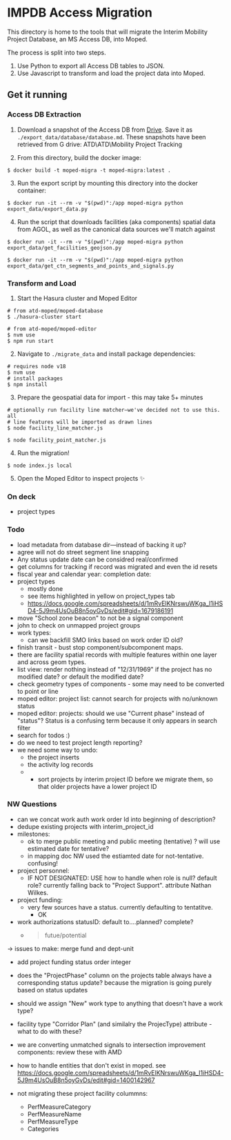 # IMPDB Access Migration

This directory is home to the tools that will migrate the Interim Mobility Project Database, an MS Access DB, into Moped.

The process is split into two steps.

1. Use Python to export all Access DB tables to JSON.
2. Use Javascript to transform and load the project data into Moped.

## Get it running

### Access DB Extraction

1. Download a snapshot of the Access DB from [Drive](https://drive.google.com/drive/u/2/folders/1-pNBTdfPBxJm8VpYjxpZwA8ziCLMZdRx). Save it as `./export_data/database/database.md`. These snapshots have been retrieved from G drive: ATD\ATD\Mobility Project Tracking

2. From this directory, build the docker image:

```shell
$ docker build -t moped-migra -t moped-migra:latest .
```

3. Run the export script by mounting this directory into the docker container:

```shell
$ docker run -it --rm -v "$(pwd)":/app moped-migra python export_data/export_data.py
```

4. Run the script that downloads facilities (aka components) spatial data from AGOL, as well as the canonical data sources we'll match against

```shell
$ docker run -it --rm -v "$(pwd)":/app moped-migra python export_data/get_facilities_geojson.py

$ docker run -it --rm -v "$(pwd)":/app moped-migra python export_data/get_ctn_segments_and_points_and_signals.py
```

### Transform and Load

1. Start the Hasura cluster and Moped Editor

```shell
# from atd-moped/moped-database
$ ./hasura-cluster start

# from atd-moped/moped-editor
$ nvm use
$ npm run start
```

2. Navigate to `./migrate_data` and install package dependencies:

```shell
# requires node v18
$ nvm use
# install packages
$ npm install
```

3. Prepare the geospatial data for import - this may take 5+ minutes

```shell
# optionally run facility line matcher—we've decided not to use this. all
# line features will be imported as drawn lines
$ node facility_line_matcher.js 

$ node facility_point_matcher.js
```

4. Run the migration!

```shell
$ node index.js local
```

5. Open the Moped Editor to inspect projects ✨


### On deck

- project types


### Todo
- load metadata from database dir—instead of backing it up?
- agree will not do street segment line snapping 
- Any status update date can be considred real/confirmed
- get columns for tracking if record was migrated and even the id resets
- fiscal year and calendar year: completion date:
- project types
  - mostly done
  - see items highlighted in yellow on project_types tab
  - https://docs.google.com/spreadsheets/d/1mRvElKNrswuWKga_I1iHSD4-5J9m4UsOuB8n5oyGvDs/edit#gid=1679186191
- move "School zone beacon" to not be a signal component
- john to check on unmapped project groups
- work types:
  - can we backfill SMO links based on work order ID old?
- finish transit - bust stop component/subcomponent maps.
- there are facility spatial records with multiple features within one layer and across geom types.
- list view: render nothing instead of "12/31/1969" if the project has no modified date? or default the modified date?
- check geometry types of components - some may need to be converted to point or line
- moped editor: project list: cannot search for projects with no/unknown status
- moped editor: projects: should we use "Current phase" instead of "status"? Status is a confusing term because it only appears in search filter
- search for todos :)
- do we need to test project length reporting?
- we need some way to undo:
  - the project inserts
  - the activity log records
  - - sort projects by interim project ID before we migrate them, so that older projects have a lower project ID


### NW Questions
- can we concat work auth work order Id into beginning of description?
- dedupe existing projects with interim_project_id
- milestones:
  - ok to merge public meeting and public meeting (tentative) ? will use estimated date for tentative? 
  - in mapping doc NW used the estiamted date for not-tentative. confusing!
- project personnel:
  - IF NOT DESIGNATED: USE how to handle when role is null? default role? currently falling back to "Project Support". attribute Nathan Wilkes.
- project funding:
  - very few sources have a status. currently defaulting to tentatitve.
    - OK
- work authorizations statusID: default to....planned? complete?
  - > futue/potential


-> issues to make: merge fund and dept-unit
- add project funding status order integer
- does the "ProjectPhase" column on the projects table always have a corresponding status update? because the migration is going purely based on status updates
- should we assign "New" work type to anything that doesn't have a work type?
- facility type "Corridor Plan" (and similalry the ProjecType) attribute - what to do with these? 
- we are converting unmatched signals to intersection improvement components: review these with AMD
- how to handle entities that don't exist in moped. see https://docs.google.com/spreadsheets/d/1mRvElKNrswuWKga_I1iHSD4-5J9m4UsOuB8n5oyGvDs/edit#gid=1400142967

- not migrating these project facility colummns:
  - PerfMeasureCategory
  - PerfMeasureName
  - PerfMeasureType
  - Categories
